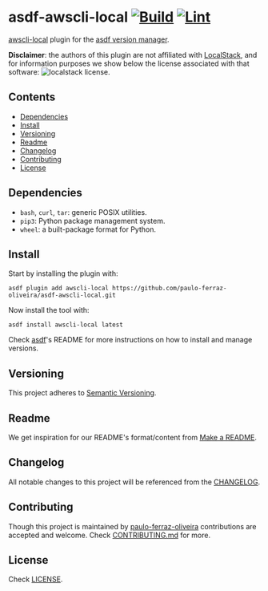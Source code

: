 # asdf-awscli-local [![Build][build-img]][build] [![Lint][lint-img]][lint]

[build]: https://github.com/paulo-ferraz-oliveira/asdf-awscli-local/actions
[build-img]: https://github.com/paulo-ferraz-oliveira/asdf-awscli-local/actions/workflows/build.yml/badge.svg
[lint]: https://github.com/paulo-ferraz-oliveira/asdf-awscli-local/actions
[lint-img]: https://github.com/paulo-ferraz-oliveira/asdf-awscli-local/actions/workflows/lint.yml/badge.svg

[awscli-local](https://github.com/localstack/awscli-local#usage) plugin for the
[asdf version manager](https://asdf-vm.com).

**Disclaimer**: the authors of this plugin are not affiliated with [LocalStack](https://localstack.cloud/),
and for information purposes we show below the license associated with that software:
![localstack license](https://img.shields.io/pypi/l/localstack.svg).

## Contents

- [Dependencies](#dependencies)
- [Install](#install)
- [Versioning](#versioning)
- [Readme](#readme)
- [Changelog](#changelog)
- [Contributing](#contributing)
- [License](#license)

## Dependencies

- `bash`, `curl`, `tar`: generic POSIX utilities.
- `pip3`: Python package management system.
- `wheel`: a built-package format for Python.

## Install

Start by installing the plugin with:

```shell
asdf plugin add awscli-local https://github.com/paulo-ferraz-oliveira/asdf-awscli-local.git
```

Now install the tool with:

```shell
asdf install awscli-local latest
```

Check [asdf](https://github.com/asdf-vm/asdf)'s README for more instructions on how to
install and manage versions.

## Versioning

This project adheres to [Semantic Versioning](https://semver.org/spec/v2.0.0.html).

## Readme

We get inspiration for our README's format/content from
[Make a README](https://www.makeareadme.com/).

## Changelog

All notable changes to this project will be referenced from the [CHANGELOG](CHANGELOG.md).

## Contributing

Though this project is maintained by [paulo-ferraz-oliveira](https://github.com/paulo-ferraz-oliveira)
contributions are accepted and welcome. Check [CONTRIBUTING.md](CONTRIBUTING.md) for more.

## License

Check [LICENSE](LICENSE).
